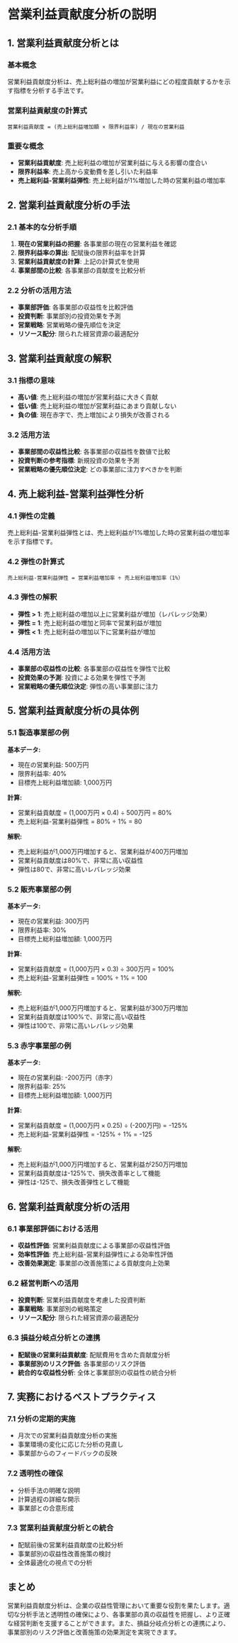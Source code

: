 # 営業利益貢献度分析の説明

## 1. 営業利益貢献度分析とは

### 基本概念
営業利益貢献度分析は、売上総利益の増加が営業利益にどの程度貢献するかを示す指標を分析する手法です。

### 営業利益貢献度の計算式
```
営業利益貢献度 = (売上総利益増加額 × 限界利益率) / 現在の営業利益
```

### 重要な概念
- **営業利益貢献度**: 売上総利益の増加が営業利益に与える影響の度合い
- **限界利益率**: 売上高から変動費を差し引いた利益率
- **売上総利益-営業利益弾性**: 売上総利益が1%増加した時の営業利益の増加率

## 2. 営業利益貢献度分析の手法

### 2.1 基本的な分析手順
1. **現在の営業利益の把握**: 各事業部の現在の営業利益を確認
2. **限界利益率の算出**: 配賦後の限界利益率を計算
3. **営業利益貢献度の計算**: 上記の計算式を使用
4. **事業部間の比較**: 各事業部の貢献度を比較分析

### 2.2 分析の活用方法
- **事業部評価**: 各事業部の収益性を比較評価
- **投資判断**: 事業部別の投資効果を予測
- **営業戦略**: 営業戦略の優先順位を決定
- **リソース配分**: 限られた経営資源の最適配分

## 3. 営業利益貢献度の解釈

### 3.1 指標の意味
- **高い値**: 売上総利益の増加が営業利益に大きく貢献
- **低い値**: 売上総利益の増加が営業利益にあまり貢献しない
- **負の値**: 現在赤字で、売上増加により損失が改善される

### 3.2 活用方法
- **事業部間の収益性比較**: 各事業部の収益性を数値で比較
- **投資判断の参考指標**: 新規投資の効果を予測
- **営業戦略の優先順位決定**: どの事業部に注力すべきかを判断

## 4. 売上総利益-営業利益弾性分析

### 4.1 弾性の定義
売上総利益-営業利益弾性とは、売上総利益が1%増加した時の営業利益の増加率を示す指標です。

### 4.2 弾性の計算式
```
売上総利益-営業利益弾性 = 営業利益増加率 ÷ 売上総利益増加率（1%）
```

### 4.3 弾性の解釈
- **弾性 > 1**: 売上総利益の増加以上に営業利益が増加（レバレッジ効果）
- **弾性 = 1**: 売上総利益の増加と同率で営業利益が増加
- **弾性 < 1**: 売上総利益の増加以下に営業利益が増加

### 4.4 活用方法
- **事業部の収益性の比較**: 各事業部の収益性を弾性で比較
- **投資効果の予測**: 投資による効果を弾性で予測
- **営業戦略の優先順位決定**: 弾性の高い事業部に注力

## 5. 営業利益貢献度分析の具体例

### 5.1 製造事業部の例
**基本データ:**
- 現在の営業利益: 500万円
- 限界利益率: 40%
- 目標売上総利益増加額: 1,000万円

**計算:**
- 営業利益貢献度 = (1,000万円 × 0.4) ÷ 500万円 = 80%
- 売上総利益-営業利益弾性 = 80% ÷ 1% = 80

**解釈:**
- 売上総利益が1,000万円増加すると、営業利益が400万円増加
- 営業利益貢献度は80%で、非常に高い収益性
- 弾性は80で、非常に高いレバレッジ効果

### 5.2 販売事業部の例
**基本データ:**
- 現在の営業利益: 300万円
- 限界利益率: 30%
- 目標売上総利益増加額: 1,000万円

**計算:**
- 営業利益貢献度 = (1,000万円 × 0.3) ÷ 300万円 = 100%
- 売上総利益-営業利益弾性 = 100% ÷ 1% = 100

**解釈:**
- 売上総利益が1,000万円増加すると、営業利益が300万円増加
- 営業利益貢献度は100%で、非常に高い収益性
- 弾性は100で、非常に高いレバレッジ効果

### 5.3 赤字事業部の例
**基本データ:**
- 現在の営業利益: -200万円（赤字）
- 限界利益率: 25%
- 目標売上総利益増加額: 1,000万円

**計算:**
- 営業利益貢献度 = (1,000万円 × 0.25) ÷ (-200万円) = -125%
- 売上総利益-営業利益弾性 = -125% ÷ 1% = -125

**解釈:**
- 売上総利益が1,000万円増加すると、営業利益が250万円増加
- 営業利益貢献度は-125%で、損失改善率として機能
- 弾性は-125で、損失改善弾性として機能

## 6. 営業利益貢献度分析の活用

### 6.1 事業部評価における活用
- **収益性評価**: 営業利益貢献度による事業部の収益性評価
- **効率性評価**: 売上総利益-営業利益弾性による効率性評価
- **改善効果測定**: 事業部の改善施策による貢献度向上効果

### 6.2 経営判断への活用
- **投資判断**: 営業利益貢献度を考慮した投資判断
- **事業戦略**: 事業部別の戦略策定
- **リソース配分**: 限られた経営資源の最適配分

### 6.3 損益分岐点分析との連携
- **配賦後の営業利益貢献度**: 配賦費用を含めた貢献度分析
- **事業部別のリスク評価**: 各事業部のリスク評価
- **統合的な収益性分析**: 全体と事業部別の収益性の統合分析

## 7. 実務におけるベストプラクティス

### 7.1 分析の定期的実施
- 月次での営業利益貢献度分析の実施
- 事業環境の変化に応じた分析の見直し
- 事業部からのフィードバックの反映

### 7.2 透明性の確保
- 分析手法の明確な説明
- 計算過程の詳細な開示
- 事業部との合意形成

### 7.3 営業利益貢献度分析との統合
- 配賦前後の営業利益貢献度の比較分析
- 事業部別の収益性改善施策の検討
- 全体最適化の視点での分析

## まとめ

営業利益貢献度分析は、企業の収益性管理において重要な役割を果たします。適切な分析手法と透明性の確保により、各事業部の真の収益性を把握し、より正確な経営判断を支援することができます。また、損益分岐点分析との連携により、事業部別のリスク評価と改善施策の効果測定を実現できます。 
